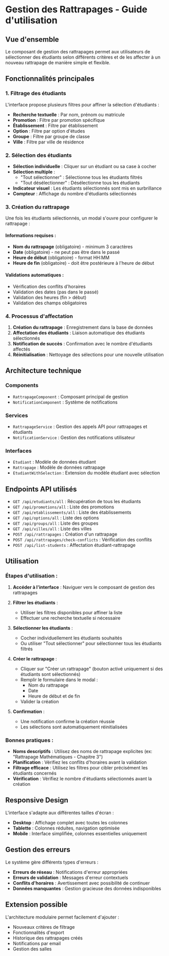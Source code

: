# Gestion des Rattrapages - Guide d'utilisation

## Vue d'ensemble

Le composant de gestion des rattrapages permet aux utilisateurs de sélectionner des étudiants selon différents critères et de les affecter à un nouveau rattrapage de manière simple et flexible.

## Fonctionnalités principales

### 1. Filtrage des étudiants

L'interface propose plusieurs filtres pour affiner la sélection d'étudiants :

- **Recherche textuelle** : Par nom, prénom ou matricule
- **Promotion** : Filtre par promotion spécifique
- **Établissement** : Filtre par établissement
- **Option** : Filtre par option d'études
- **Groupe** : Filtre par groupe de classe
- **Ville** : Filtre par ville de résidence

### 2. Sélection des étudiants

- **Sélection individuelle** : Cliquer sur un étudiant ou sa case à cocher
- **Sélection multiple** : 
  - "Tout sélectionner" : Sélectionne tous les étudiants filtrés
  - "Tout désélectionner" : Désélectionne tous les étudiants
- **Indicateur visuel** : Les étudiants sélectionnés sont mis en surbrillance
- **Compteur** : Affichage du nombre d'étudiants sélectionnés

### 3. Création du rattrapage

Une fois les étudiants sélectionnés, un modal s'ouvre pour configurer le rattrapage :

#### Informations requises :
- **Nom du rattrapage** (obligatoire) - minimum 3 caractères
- **Date** (obligatoire) - ne peut pas être dans le passé
- **Heure de début** (obligatoire) - format HH:MM
- **Heure de fin** (obligatoire) - doit être postérieure à l'heure de début

#### Validations automatiques :
- Vérification des conflits d'horaires
- Validation des dates (pas dans le passé)
- Validation des heures (fin > début)
- Validation des champs obligatoires

### 4. Processus d'affectation

1. **Création du rattrapage** : Enregistrement dans la base de données
2. **Affectation des étudiants** : Liaison automatique des étudiants sélectionnés
3. **Notification de succès** : Confirmation avec le nombre d'étudiants affectés
4. **Réinitialisation** : Nettoyage des sélections pour une nouvelle utilisation

## Architecture technique

### Components
- `RattrapageComponent` : Composant principal de gestion
- `NotificationComponent` : Système de notifications

### Services
- `RattrapageService` : Gestion des appels API pour rattrapages et étudiants
- `NotificationService` : Gestion des notifications utilisateur

### Interfaces
- `Etudiant` : Modèle de données étudiant
- `Rattrapage` : Modèle de données rattrapage
- `EtudiantWithSelection` : Extension du modèle étudiant avec sélection

## Endpoints API utilisés

- `GET /api/etudiants/all` : Récupération de tous les étudiants
- `GET /api/promotions/all` : Liste des promotions
- `GET /api/etablissements/all` : Liste des établissements
- `GET /api/options/all` : Liste des options
- `GET /api/groups/all` : Liste des groupes
- `GET /api/villes/all` : Liste des villes
- `POST /api/rattrapages` : Création d'un rattrapage
- `POST /api/rattrapages/check-conflicts` : Vérification des conflits
- `POST /api/list-students` : Affectation étudiant-rattrapage

## Utilisation

### Étapes d'utilisation :

1. **Accéder à l'interface** : Naviguer vers le composant de gestion des rattrapages

2. **Filtrer les étudiants** :
   - Utiliser les filtres disponibles pour affiner la liste
   - Effectuer une recherche textuelle si nécessaire

3. **Sélectionner les étudiants** :
   - Cocher individuellement les étudiants souhaités
   - Ou utiliser "Tout sélectionner" pour sélectionner tous les étudiants filtrés

4. **Créer le rattrapage** :
   - Cliquer sur "Créer un rattrapage" (bouton activé uniquement si des étudiants sont sélectionnés)
   - Remplir le formulaire dans le modal :
     - Nom du rattrapage
     - Date
     - Heure de début et de fin
   - Valider la création

5. **Confirmation** :
   - Une notification confirme la création réussie
   - Les sélections sont automatiquement réinitialisées

### Bonnes pratiques :

- **Noms descriptifs** : Utilisez des noms de rattrapage explicites (ex: "Rattrapage Mathématiques - Chapitre 3")
- **Planification** : Vérifiez les conflits d'horaires avant la validation
- **Filtrage efficace** : Utilisez les filtres pour cibler précisément les étudiants concernés
- **Vérification** : Vérifiez le nombre d'étudiants sélectionnés avant la création

## Responsive Design

L'interface s'adapte aux différentes tailles d'écran :
- **Desktop** : Affichage complet avec toutes les colonnes
- **Tablette** : Colonnes réduites, navigation optimisée
- **Mobile** : Interface simplifiée, colonnes essentielles uniquement

## Gestion des erreurs

Le système gère différents types d'erreurs :
- **Erreurs de réseau** : Notifications d'erreur appropriées
- **Erreurs de validation** : Messages d'erreur contextuels
- **Conflits d'horaires** : Avertissement avec possibilité de continuer
- **Données manquantes** : Gestion gracieuse des données indisponibles

## Extension possible

L'architecture modulaire permet facilement d'ajouter :
- Nouveaux critères de filtrage
- Fonctionnalités d'export
- Historique des rattrapages créés
- Notifications par email
- Gestion des salles





















